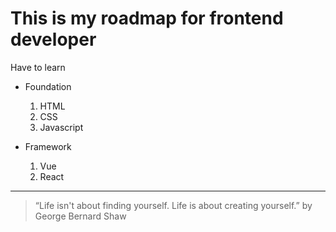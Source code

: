 # This is my roadmap for frontend developer

Have to learn
- Foundation
    1. HTML
    2. CSS
    3. Javascript

- Framework
    1. Vue
    2. React

---
> “Life isn't about finding yourself. Life is about creating yourself.”
> by George Bernard Shaw
